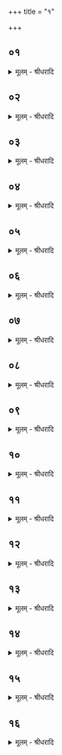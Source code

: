 +++
title = "१"

+++


## ०१
<details><summary>मूलम् - श्रीधरादि</summary>

तद्य᳘त्रैतत्प्र᳘वृतो हो᳘ता होतृष᳘दन ऽउपविश᳘ति॥  
त᳘दुपवि᳘श्य प्र᳘सौति प्र᳘सूतो ऽध्वर्युः स्रु᳘चावा᳘दत्ते॥
</details>

## ०२
<details><summary>मूलम् - श्रीधरादि</summary>

(त्ते᳘ ऽथा) अ᳘थाप्री᳘भिश्चरन्ति॥  
तद्य᳘दाप्री᳘भिश्च᳘रन्ति स᳘र्व्वेणेव वा᳘ ऽएष म᳘नसा स᳘र्व्वेणेवात्म᳘ना यज्ञᳫं᳭स᳘म्भरति स᳘ञ्च जिहीर्षति यो दी᳘क्षते त᳘स्य रिरिचान᳘ इवात्मा[[!!]] भवति त᳘मेता᳘भिराप्री᳘भिरा᳘प्याययन्ति तद्य᳘दाप्याय᳘यन्ति त᳘स्मादा᳘प्रियो ना᳘म त᳘स्मादाप्री᳘भिश्चरन्ति॥
</details>

## ०३
<details><summary>मूलम् - श्रीधरादि</summary>

ते वा᳘ ऽएत ऽए᳘कादश प्रयाजा᳘ भवन्ति॥  
द᳘श वा᳘ ऽइमे पु᳘रुषे प्राणा᳘ आ᳘त्मैकादशो य᳘स्मिन्नेते᳘ प्राणाः प्र᳘तिष्ठिता᳘ ऽएतावान्वै[[!!]] पु᳘रुषस्त᳘दस्य स᳘र्व्वमात्मा᳘नमा᳘प्यायन्ति त᳘स्मादे᳘कादश प्रयाजा᳘ भवन्ति॥
</details>

## ०४
<details><summary>मूलम् - श्रीधरादि</summary>

स᳘ आश्रा᳘व्याह॥  
समि᳘धः प्रेष्ये᳘ति प्रे᳘ष्य प्रेष्ये᳘ति चतुर्थे᳘-चतुर्थे[[!!]] प्रयाजे᳘ समान᳘यमानो दश᳘भिः प्रयाजै᳘श्चरति द᳘श प्रयाजा᳘निष्ट्वाह[[!!]] शासमा᳘हरे᳘त्यसिं वै᳘ शास इत्या᳘चक्षते॥
</details>

## ०५
<details><summary>मूलम् - श्रीधरादि</summary>

(ते᳘ ऽथ) अ᳘थ यूपशकलमा᳘दत्ते॥  
ताव᳘ग्रे जुह्वा᳘ अक्त्वा᳘ पशो᳘र्लला᳘टमुपस्पृशति[[!!]] घृते᳘नाक्तौ᳘ पशूं᳘स्त्रायेथामि᳘ति व्व᳘ज्रो वै᳘ यूपशकलो व्व᳘ज्रः शासो व्व᳘ज्र आ᳘ज्यं त᳘मे᳘वैत᳘त्कृत्स्नं व्व᳘ज्रᳫं᳭ सम्भृ᳘त्य त᳘मस्याभिगोप्ता᳘रं᳘ करोति ने᳘देनं नाष्ट्रा र᳘क्षाᳫं᳭सि हिन᳘सन्नि᳘ति पु᳘नर्यूपशकलम᳘वगूहत्येषा᳘ ते प्र᳘ज्ञाता᳘श्रिरस्त्वि᳘त्याह शासं᳘ प्रय᳘च्छन्त्साद᳘यति स्रु᳘चौ॥
</details>

## ०६
<details><summary>मूलम् - श्रीधरादि</summary>

(चाव᳘) अ᳘थाह प᳘र्य्यग्नये᳘ ऽनुब्रूहीति[[!!]]॥  
(त्यु᳘) उ᳘ल्मुकमादा᳘याग्नीत्पर्यग्निं[[!!]] करोति तद्यत्प᳘र्य्यग्निं करोत्य᳘च्छिद्रमे᳘वैनमेत᳘दग्नि᳘ना प᳘रिगृह्णाति ने᳘देनं नाष्ट्रा र᳘क्षाᳫँ᳭सि प्रमृशानि᳘त्यग्निर्हि र᳘क्षसामपहन्ता त᳘स्मात्प᳘र्यग्निं करोति तद्य᳘त्रैनᳫँ᳭ श्रप᳘यन्ति त᳘दभि प᳘रिहरति॥
</details>

## ०७
<details><summary>मूलम् - श्रीधरादि</summary>

त᳘दाहुः॥  
पु᳘नरेतदु᳘ल्मुकᳫँ᳭ हरेदथा᳘त्रान्य᳘मे᳘वाग्निं᳘ निर्म्म᳘थ्य त᳘स्मिन्नेनᳫँ᳭ श्रपयेयुराहवनी᳘यो वा᳘ ऽएष न वा᳘ ऽएष त᳘स्मै य᳘दस्मिन्न᳘शृतᳫँ᳭ श्रप᳘येयुस्त᳘स्मै वा᳘ ऽएष य᳘दस्मिञ्च्छृतं᳘ जुहुयुरि᳘ति॥
</details>

## ०८
<details><summary>मूलम् - श्रीधरादि</summary>

त᳘दु त᳘था न᳘ कुर्यात्॥  
(द्य᳘) य᳘था वै᳘ ग्रसित᳘मेव᳘मस्यैत᳘द्भवति य᳘देनेन प᳘र्यग्निं करो᳘ति स य᳘था ग्रसित᳘मनुहा᳘याच्छि᳘द्य त᳘दन्य᳘स्मै प्रय᳘च्छेदेवं तत्त᳘स्मादेत᳘स्यैवो᳘ल्मुकस्या᳘ङ्गारान्निमृ᳘द्य त᳘स्मिन्ने᳘नᳫँ᳭श्रपयेयुः॥
</details>

## ०९
<details><summary>मूलम् - श्रीधरादि</summary>

(र) अथो᳘ल्मुकमादा᳘याग्नी᳘त्पुर᳘स्तात्प्र᳘तिपद्यते॥  
(ते ऽग्नि᳘) अग्नि᳘मे᳘वैत᳘त्पुर᳘स्तात्करोत्यग्निः᳘ पुर᳘स्तान्नाष्ट्रा र᳘क्षाᳫँ᳭स्यपघ्न᳘न्नेत्यथा᳘भयेनानाष्ट्रे᳘ण पशुं᳘ नयन्ति तं᳘ व्वपाश्र᳘पणीभ्यां प्रतिप्रस्था᳘तान्वा᳘रभते प्रतिप्रस्थाता᳘रमध्वर्यु᳘रध्वर्युं य᳘जमानः॥
</details>

## १०
<details><summary>मूलम् - श्रीधरादि</summary>

(स्त᳘) त᳘दाहुः᳘॥  
(र्नै) नैष य᳘जमानेनान्वार᳘भ्यो मृत्य᳘वे᳘ ह्येतं न᳘यन्ति त᳘स्मा᳘न्नान्वा᳘रभेते᳘ति तद᳘न्वेवा᳘रभेत न वा᳘ ऽएतं᳘ मृत्य᳘वे नयन्ति[[!!]] यं᳘ यज्ञा᳘य न᳘यन्ति त᳘स्माद᳘न्वेवा᳘रभेत यज्ञा᳘दु है᳘वात्मा᳘नमन्त᳘रियाद्य᳘न्नान्वा र᳘भेत त᳘स्माद᳘न्वेवा᳘रभेत त᳘त्परो᳘क्षमन्वा᳘रब्धं भवति व्वपाश्र᳘पणीभ्यां प्रतिप्रस्थाता᳘ प्रतिप्रस्थाता᳘रमध्वर्यु᳘रध्वर्युं य᳘जमान एत᳘दु परो᳘क्षमन्वारब्धं[[!!]] भवति॥
</details>

## ११
<details><summary>मूलम् - श्रीधरादि</summary>

(त्य᳘) अ᳘थ स्तीर्णा᳘यै व्वे᳘देः॥  
(र्द्वे) द्वे तृणे[[!!]] ऽअध्वर्युरा᳘दत्ते स᳘ आश्रा᳘व्याहोपप्रे᳘ष्य होतर्हव्या᳘ देवे᳘भ्य इ᳘त्येत᳘दु व्वैश्वदेवं᳘ पशौ[[!!]]॥
</details>

## १२
<details><summary>मूलम् - श्रीधरादि</summary>

(शाव᳘) अ᳘थ व्वा᳘चयति॥  
रे᳘वति य᳘जमान इ᳘ति व्वाग्वै᳘ रेव᳘ती सा यद्वा᳘ग्बहु व्व᳘दति ते᳘न व्वा᳘ग्रेव᳘ती प्रियं धा आ᳘विशेत्य᳘नार्तिमा᳘विशे᳘त्ये᳘वैत᳘दाहोरो᳘रन्त᳘रिक्षात्सजू᳘र्द्देवे᳘न व्वा᳘तेने᳘त्यन्त᳘रिक्षं वा ऽअ᳘नु र᳘क्षश्चरत्यमूल᳘मुभय᳘तः प᳘रिच्छिन्नं य᳘थायं पु᳘रुषो ऽमूल᳘ ऽउभय᳘तः प᳘रिच्छिन्नो ऽन्त᳘रिक्षमनुच᳘रति तद्वा᳘तेनैनᳫं᳭ संविदा᳘नान्त᳘रिक्षाद्गोपाये᳘त्ये᳘वैत᳘दाह यदा᳘होरो᳘रन्त᳘रिक्षात्सजू᳘र्द्देवे᳘न व्वा᳘तेने᳘ति॥
</details>

## १३
<details><summary>मूलम् - श्रीधरादि</summary>

(त्य) अस्य᳘ हवि᳘षस्त्म᳘ना यजे᳘ति॥  
व्वा᳘चमे᳘वैत᳘दाहा᳘नार्त्तस्यास्य᳘ हवि᳘ष आत्म᳘ना यजे᳘ति स᳘मस्य त᳘न्वा भवे᳘ति व्वा᳘चमे᳘वैत᳘दाहा᳘नर्त्तस्यास्य᳘ हवि᳘षस्त᳘न्वा स᳘म्भवे᳘ति॥
</details>

## १४
<details><summary>मूलम् - श्रीधरादि</summary>

तद्य᳘त्रैनं व्विश᳘सन्ति॥  
त᳘त्पुर᳘स्तात्तृ᳘णमु᳘पास्यति व्व᳘र्षो व्व᳘र्षीयसि यज्ञे᳘ यज्ञ᳘पतिं धा इ᳘ति बर्हि᳘रे᳘वास्मा ऽएत᳘त्स्तृणात्य᳘स्कन्नᳫं᳭ हवि᳘रसदि᳘ति तद्य᳘दे᳘वास्यात्र[[!!]] व्विशस्य᳘मानस्य कि᳘ञ्चित्स्क᳘न्दति त᳘देत᳘स्मिन्प्र᳘तितिष्ठति त᳘था᳘ नामुया᳘ भवति॥
</details>

## १५
<details><summary>मूलम् - श्रीधरादि</summary>

(त्य᳘) अ᳘थ पुनरे᳘त्याहवनी᳘यमभ्यावृ᳘त्यासते॥  
ने᳘दस्य सञ्ज्ञप्य᳘मानस्या᳘ध्यक्षा अ᳘सामे᳘ति त᳘स्य न कू᳘टेन प्र᳘घ्नन्ति मानुषᳫं᳭ हि त᳘न्नो ऽएव᳘ पश्चात्कर्णं᳘ पितृदेव᳘त्यᳫं᳭ हि त᳘दपिगृ᳘ह्य वैव मु᳘खं त᳘म᳘यन्ति व्वेष्कं᳘ वा कुर्व्वन्ति त᳘न्नाह जहि᳘ मारये᳘ति मानुषᳫं᳭ हि तत्स᳘ञ्ज्ञपया᳘न्वगन्नि᳘ति तद्धि᳘ देवत्रा स यदाहा᳘न्वगन्नि᳘त्येत᳘र्हि᳘ ह्येष᳘ देवा᳘ननुग᳘च्छति त᳘स्मादाहान्वगन्नि᳘ति[[!!]]॥
</details>

## १६
<details><summary>मूलम् - श्रीधरादि</summary>

तद्य᳘त्रैनं निवि᳘ध्यन्ति॥  
त᳘त्पुरा᳘ सञ्ज्ञ᳘पनाज्जुहोति स्वा᳘हा देवे᳘भ्य इत्यथ[[!!]] यदा प्रा᳘ह स᳘ञ्ज्ञप्तः पशुरित्य᳘थ जुहोति देवे᳘भ्यः स्वाहे᳘ति पुर᳘स्तात्स्वाहा कृतयो वा᳘ ऽअन्ये᳘ देवा᳘ ऽउप᳘रिष्टात्स्वाहाकृतयो ऽन्ये ता᳘ने᳘वैत᳘त्प्रीणाति त᳘ ऽएनमुभ᳘ये देवाः᳘ प्रीताः᳘ स्वर्गं᳘ लोक᳘मभि᳘वहन्ति ते वा᳘ ऽएते प᳘रिपशव्ये ऽइत्या᳘हुती स य᳘दि काम᳘येत जुहुया᳘देते य᳘द्यु काम᳘येता᳘पि ना᳘द्रियेत॥
</details>
